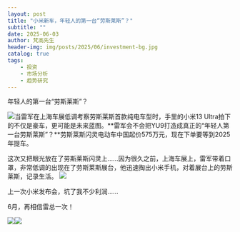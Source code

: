 ```yaml
---
layout: post
title: "小米新车，年轻人的第一台“劳斯莱斯”？"
subtitle: ""
date: 2025-06-03
author: 梵高先生
header-img: img/posts/2025/06/investment-bg.jpg
catalog: true
tags:
    - 投资
    - 市场分析
    - 趋势研究
---
```


年轻人的第一台“劳斯莱斯”？

![](https://mmbiz.qpic.cn/sz_mmbiz_jpg/https://mmbiz.qpic.cn/sz_mmbiz_jpg/ViaIfpMVXKTTpfyg1xlwicLeZiaYGLb42yiaArJ294g73BOlx7ZgZJ0fFdpKDibyaGpmuLIOboMwYs35guUaPfLXcNw/640?wx_fmt=jpeg)当雷军在上海车展低调考察劳斯莱斯首款纯电车型时，手里的小米13 Ultra拍下的不仅是豪车，更可能是未来蓝图。**雷军会不会把YU9打造成真正的“年轻人第一台劳斯莱斯”？**劳斯莱斯闪灵电动车中国起价575万元，现在下单要等到2025年提车。

这次又把眼光放在了劳斯莱斯闪灵上……因为很久之前，上海车展上，雷军带着口罩，非常低调的出现在了劳斯莱斯展台，他迅速掏出小米手机，对着展台上的劳斯莱斯，记录生活。
![](https://mmbiz.qpic.cn/sz_mmbiz_jpg/https://mmbiz.qpic.cn/sz_mmbiz_jpg/ViaIfpMVXKTTpfyg1xlwicLeZiaYGLb42yiadO470PNEtL2SKIN7wroB5zuiap9wWG5mFmuXic54qOez4mqsyBY4vC4w/640?wx_fmt=jpeg)

上一次小米发布会，坑了我不少利润……

6月，再相信雷总一次！

![](https://mmbiz.qpic.cn/sz_mmbiz_jpg/https://mmbiz.qpic.cn/sz_mmbiz_jpg/ViaIfpMVXKTTpfyg1xlwicLeZiaYGLb42yiah1lTGHaMm6XscbSwApXAu5SmJFnFvvxKqotgplaEIeQUe0ySrOsiaWQ/640?wx_fmt=jpeg)![](https://mmbiz.qpic.cn/sz_mmbiz_jpg/https://mmbiz.qpic.cn/sz_mmbiz_jpg/ViaIfpMVXKTTpfyg1xlwicLeZiaYGLb42yiaG2m6jzegviaJuFBiaRPa5giaMHWU7iaibkbXeVaaL7uIWmzicicffWt0pJwpw/640?wx_fmt=jpeg)